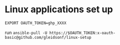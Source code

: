 # Linux applications set up

`EXPORT OAUTH_TOKEN=ghp_XXXX`

run `ansible-pull -U https://$OAUTH_TOKEN:x-oauth-basic@github.com/gleidsonf/linux-setup`

